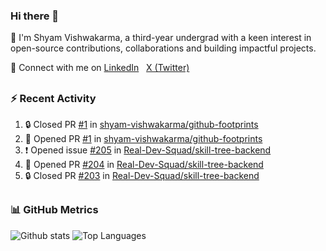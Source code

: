 ### Hi there 👋
🙌 I'm Shyam Vishwakarma, a third-year undergrad with a keen interest in open-source contributions, collaborations and building impactful projects.
<p></p>
<p align="left">
    🤝 Connect with me on
  <a href="https://www.linkedin.com/in/shyam-vishwakarma">LinkedIn</a>
    &nbsp;
  <a href="https://x.com/_shyam_v?t=ADOyWzHN8x5WXXqHPL3Lrg&s=09">X (Twitter)</a>
</p>

<!---## 🚀 Experience
- **[Company Name]** | [Position] | [Duration]
  - [Key Achievement/Responsibility]
  - [Key Achievement/Responsibility]

- **[Company Name]** | [Position] | [Duration]
  - [Key Achievement/Responsibility]
  - [Key Achievement/Responsibility]

## 💻 Projects
### [Project Name]
- Description: Brief project description
- Tech Stack: [Technologies]
- [Live Demo](link) | [GitHub](link)

### [Project Name]
- Description: Brief project description
- Tech Stack: [Technologies]
- [Live Demo](link) | [GitHub](link)--->

##
### :zap: Recent Activity
<!--START_SECTION:activity-->
1. 🔒 Closed PR [#1](https://github.com/shyam-vishwakarma/github-footprints/pull/1) in [shyam-vishwakarma/github-footprints](https://github.com/shyam-vishwakarma/github-footprints)
2. 💪 Opened PR [#1](https://github.com/shyam-vishwakarma/github-footprints/pull/1) in [shyam-vishwakarma/github-footprints](https://github.com/shyam-vishwakarma/github-footprints)
3. ❗ Opened issue [#205](https://github.com/Real-Dev-Squad/skill-tree-backend/issues/205) in [Real-Dev-Squad/skill-tree-backend](https://github.com/Real-Dev-Squad/skill-tree-backend)
4. 💪 Opened PR [#204](https://github.com/Real-Dev-Squad/skill-tree-backend/pull/204) in [Real-Dev-Squad/skill-tree-backend](https://github.com/Real-Dev-Squad/skill-tree-backend)
5. 🔒 Closed PR [#203](https://github.com/Real-Dev-Squad/skill-tree-backend/pull/203) in [Real-Dev-Squad/skill-tree-backend](https://github.com/Real-Dev-Squad/skill-tree-backend)
<!--END_SECTION:activity-->
##
### 📊 GitHub Metrics
  <!-- Profile Details -->
  <!---
  <img src="https://github-profile-summary-cards.vercel.app/api/cards/profile-details?username=shyam-vishwakarma&theme=transparent" alt="Profile Details" />
      <img src="https://github-readme-streak-stats.herokuapp.com/?user=shyam-vishwakarma&theme=transparent&hide_border=true" alt="GitHub Streak" />
  --->

<!---<div align="left">
  <!-- GitHub Stats Card -->
  <!---<img src="https://github-readme-stats.vercel.app/api?username=shyam-vishwakarma&show_icons=true&theme=radical&count_private=true&include_all_commits=true&hide_border=true" alt="GitHub Stats" />
</div>--->

<div align="left">

  <img src="http://github-profile-summary-cards.vercel.app/api/cards/stats?username=shyam-vishwakarma&theme=transparent" alt="Github stats" />
<img src="https://github-readme-stats.vercel.app/api/top-langs/?username=shyam-vishwakarma&layout=compact&theme=transparent&hide_border=true&langs_count=8" alt="Top Languages" />
<div align="left">
    
<!--
  <img src="https://github-profile-summary-cards.vercel.app/api/cards/most-commit-language?username=shyam-vishwakarma&theme=transparent&exclude=html&hide_border=false" alt="Commits per Language" />
  <img src="http://github-profile-summary-cards.vercel.app/api/cards/repos-per-language?username=shyam-vishwakarma&theme=transparent&exclude=html" alt="repos-per-language" />
</div>

##
### 🏆 Trophies

<div align="left">
  <img src="https://github-profile-trophy.vercel.app/?username=shyam-vishwakarma&theme=radical&no-frame=true&no-bg=false&margin-w=4&row=1&column=4" alt="GitHub Trophies" />
</div>
-->


